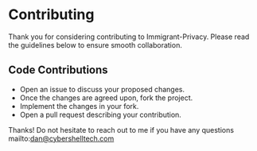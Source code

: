 # Contributing
Thank you for considering contributing to Immigrant-Privacy. Please read the guidelines below to ensure smooth collaboration.

## Code Contributions
* Open an issue to discuss your proposed changes.
* Once the changes are agreed upon, fork the project.
* Implement the changes in your fork.
* Open a pull request describing your contribution.

Thanks! Do not hesitate to reach out to me if you have any questions mailto:dan@cybershelltech.com
